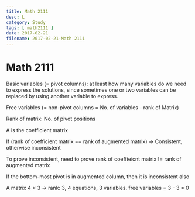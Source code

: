 ```yaml
---
title: Math 2111
desc: L
category: Study
tags: [ math2111 ]
date: 2017-02-21
filename: 2017-02-21-Math 2111
---
```


# Math 2111

Basic variables (= pivot columns): at least how many variables do we need to express the solutions, since sometimes one or two variables can be replaced by using another variable to express. 

Free variables (= non-pivot columns = No. of variables - rank of Matrix)

Rank of matrix: No. of pivot positions

A is the coefficient matrix

If (rank of coefficient matrix == rank of augmented matrix) $\Rightarrow$ Consistent, otherwise inconsistent

To prove inconsistent, need to prove rank of coeffieicnt matrix != rank of augmented matrix

If the bottom-most pivot is in augmented column, then it is inconsistent also

A matrix 4 $\times$ 3 $\to$ rank: 3, 4 equations, 3 variables. free variables = 3 - 3 = 0